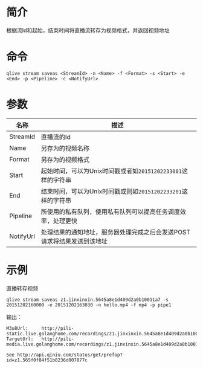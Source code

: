 # 简介

根据流Id和起始，结束时间将直播流转存为视频格式，并返回视频地址

# 命令

```
qlive stream saveas <StreamId> -n <Name> -f <Format> -s <Start> -e <End> -p <Pipeline> -c <NotifyUrl>
```

# 参数

|名称|描述|
|--------|---------|
|StreamId|直播流的Id|
|Name|另存为的视频名称|
|Format|另存为的视频格式|
|Start|起始时间，可以为Unix时间戳或者如`20151202233001`这样的字符串|
|End|结束时间，可以为Unix时间戳或则如`20151202233201`这样的字符串|
|Pipeline|所使用的私有队列，使用私有队列可以提高任务调度效率，处理更快|
|NotifyUrl|处理结果的通知地址，服务器处理完成之后会发送POST请求将结果发送到该地址|

# 示例

直播转存视频

```
qlive stream saveas z1.jinxinxin.5645a8e1d409d2a0b10011a7 -s 20151202160000 -e 20151202163030 -n hello.mp4 -f mp4 -p pipe1
```

输出：

```
M3u8Url:	 http://pili-static.live.golanghome.com/recordings/z1.jinxinxin.5645a8e1d409d2a0b10011a7/hello.m3u8
TargetUrl:	 http://pili-media.live.golanghome.com/recordings/z1.jinxinxin.5645a8e1d409d2a0b10011a7/hello.mp4

See http://api.qiniu.com/status/get/prefop?id=z1.565f0f84f51b8236d007877c
```
